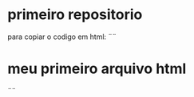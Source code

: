 # primeiro repositorio

para copiar o codigo em html:
¨¨
<html>
  <h1>meu primeiro arquivo html </h1></html>
¨¨
